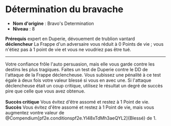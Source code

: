 # Détermination du bravache

 * **Nom d'origine** : Bravo's Determination
 * **Niveau** : 8


<p><span id="ctl00_MainContent_DetailedOutput"><strong>Prérequis</strong> expert en Duperie, dévouement de trublion vantard<br><strong>déclencheur</strong> La Frappe d'un adversaire vous réduit à 0 Points de vie ; vous n'étiez pas à 1 point de vie et vous ne voudriez pas être tué.<br></span></p>
<hr>
<p>Votre confiance frôle l'auto persuasion, mais elle vous garde contre les destins les plus tragiques. Faites un test de Duperie contre le DD de l'attaque de la Frappe déclencheuse. Vous subissez une pénalité à ce test égale à deux fois votre valeur blessé si vous en avec une. Si l'attaque déclencheuse était un coup critique, utilisez le résultat un degré de succès pire que celle que vous avez obtenue.<br><br><strong>Succès critique</strong> Vous évitez d'être assomé et restez à 1 Point de vie.<br><strong>Succès</strong> Vous évitez d'être assomé et restez à 1 Point de vie, mais vous augmentez vontre valeur de @Compendium[pf2e.conditionspf2e.Yl48xTdMh3aeQYL2]{Blessé} de 1.&nbsp;</p>